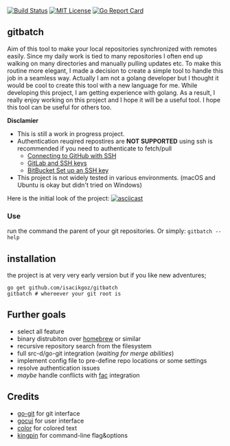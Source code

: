 [![Build Status](https://travis-ci.com/isacikgoz/gitbatch.svg?branch=master)](https://travis-ci.com/isacikgoz/gitbatch) [![MIT License](https://img.shields.io/badge/license-MIT-brightgreen.svg)](/LICENSE) [![Go Report Card](https://goreportcard.com/badge/github.com/isacikgoz/gitbatch)](https://goreportcard.com/report/github.com/isacikgoz/gitbatch)

## gitbatch
Aim of this tool to make your local repositories synchronized with remotes easily. Since my daily work is tied to many repositories I often end up walking on many directories and manually pulling updates etc. To make this routine more elegant, I made a decision to create a simple tool to handle this job in a seamless way. Actually I am not a golang developer but I thought it would be cool to create this tool with a new language for me. While developing this project, I am getting experience with golang. As a result, I really enjoy working on this project and I hope it will be a useful tool. I hope this tool can be useful for others too.

**Disclamier** 
- This is still a work in progress project.
- Authentication reuqired repostires are **NOT SUPPORTED** using ssh is recommended if you need to authenticate to fetch/pull
  - [Connecting to GitHub with SSH](https://help.github.com/articles/connecting-to-github-with-ssh/)
  - [GitLab and SSH keys](https://docs.gitlab.com/ee/ssh/)
  - [BitBucket Set up an SSH key](https://confluence.atlassian.com/bitbucket/set-up-ssh-for-git-728138079.html)
- This project is not widely tested in various environments. (macOS and Ubuntu is okay but didn't tried on Windows)

Here is the initial look of the project: 
[![asciicast](https://asciinema.org/a/qmZDhmUjwWmZvdpZGYIRW56h7.svg)](https://asciinema.org/a/qmZDhmUjwWmZvdpZGYIRW56h7)

### Use
run the command the parent of your git repositories. Or simply:
`gitbatch --help`

## installation
the project is at very very early version but if you like new adventures;
```
go get github.com/isacikgoz/gitbatch
gitbatch # whereever your git root is
```

## Further goals
- select all feature
- binary distrubiton over [homebrew](https://github.com/Homebrew/brew) or similar
- recursive repository search from the filesystem
- full src-d/go-git integration (*waiting for merge abilities*)
- implement config file to pre-define repo locations or some settings
- resolve authentication issues
- *maybe* handle conflicts with [fac](https://github.com/mkchoi212/fac) integration

## Credits
- [go-git](https://github.com/src-d/go-git) for git interface
- [gocui](https://github.com/jroimartin/gocui) for user interface
- [color](https://github.com/fatih/color) for colored text
- [kingpin](https://github.com/alecthomas/kingpin) for command-line flag&options
